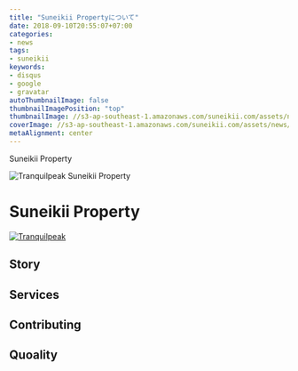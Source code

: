 ```yaml
---
title: "Suneikii Propertyについて"
date: 2018-09-10T20:55:07+07:00
categories:
- news
tags:
- suneikii
keywords:
- disqus
- google
- gravatar
autoThumbnailImage: false
thumbnailImagePosition: "top"
thumbnailImage: //s3-ap-southeast-1.amazonaws.com/suneikii.com/assets/news/welcome-to-suneikii-property/thumnail-750.png
coverImage: //s3-ap-southeast-1.amazonaws.com/suneikii.com/assets/news/welcome-to-suneikii-property/thumbnail.jpg
metaAlignment: center
---
```

Suneikii Property
<!--more-->

![Tranquilpeak](/img/showcase.png)
Suneikii Property
<!-- toc -->

# Suneikii Property

<!--[![Join the chat at https://gitter.im/LouisBarranqueiro/hexo-theme-tranquilpeak](https://badges.gitter.im/Join%20Chat.svg)](http s://gitter.im/LouisBarranqueiro/hexo-theme-tranquilpeak?utm_source=badge&utm_medium=badge&utm_campaign=pr-badge&utm_content=badge)-->

[![Tranquilpeak](/img/showcase.png)](https://tranquilpeak.kakawait.com)

## Story

## Services

## Contributing

## Quoality